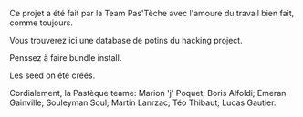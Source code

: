 Ce projet a été fait par la Team Pas'Tèche avec l'amoure du travail bien fait, comme toujours.

Vous trouverez ici une database de potins du hacking project.

Penssez à faire bundle install.

Les seed on été créés.

Cordialement, la Pastèque teame:
Marion 'j' Poquet;
Boris Alfoldi;
Emeran Gainville;
Souleyman Soul;
Martin Lanrzac;
Téo Thibaut;
Lucas Gautier.
